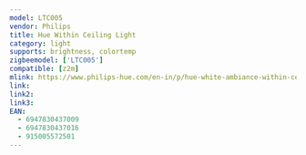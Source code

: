 ```yaml
---
model: LTC005
vendor: Philips
title: Hue Within Ceiling Light
category: light
supports: brightness, colortemp
zigbeemodel: ['LTC005']
compatible: [z2m]
mlink: https://www.philips-hue.com/en-in/p/hue-white-ambiance-within-ceiling-light/4505648C5
link: 
link2: 
link3: 
EAN: 
  - 6947830437009
  - 6947830437016
  - 915005572501
---
```

